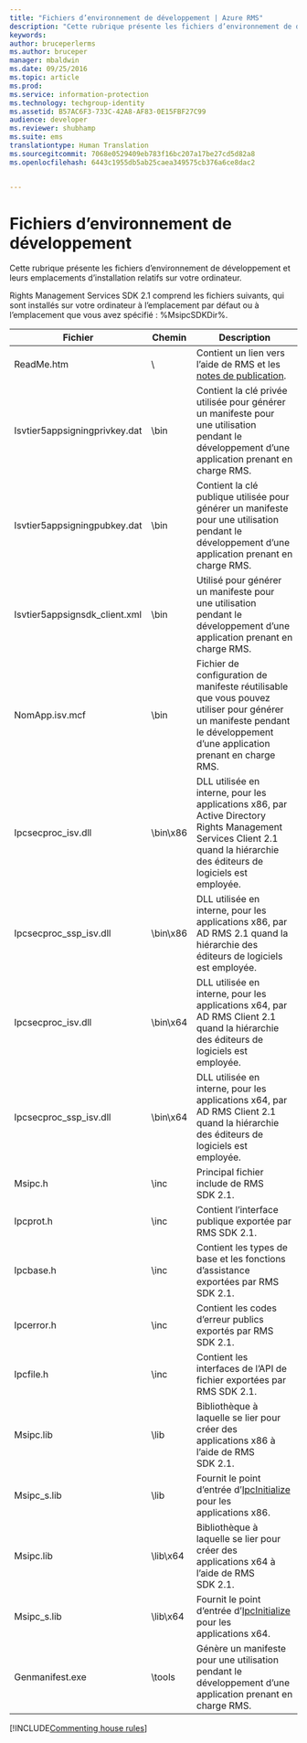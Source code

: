```yaml
---
title: "Fichiers d’environnement de développement | Azure RMS"
description: "Cette rubrique présente les fichiers d’environnement de développement et leurs emplacements d’installation relatifs sur votre ordinateur."
keywords: 
author: bruceperlerms
ms.author: bruceper
manager: mbaldwin
ms.date: 09/25/2016
ms.topic: article
ms.prod: 
ms.service: information-protection
ms.technology: techgroup-identity
ms.assetid: B57AC6F3-733C-42A8-AF83-0E15FBF27C99
audience: developer
ms.reviewer: shubhamp
ms.suite: ems
translationtype: Human Translation
ms.sourcegitcommit: 7068e0529409eb783f16bc207a17be27cd5d82a8
ms.openlocfilehash: 6443c1955db5ab25caea349575cb376a6ce8dac2


---
```


# <a name="development-environment-files"></a>Fichiers d’environnement de développement

Cette rubrique présente les fichiers d’environnement de développement et leurs emplacements d’installation relatifs sur votre ordinateur.

Rights Management Services SDK 2.1 comprend les fichiers suivants, qui sont installés sur votre ordinateur à l’emplacement par défaut ou à l’emplacement que vous avez spécifié : %MsipcSDKDir%.

|Fichier|Chemin|Description|
|----|----|-----------|
|ReadMe.htm| \ | Contient un lien vers l’aide de RMS et les [notes de publication](release-notes-rtm.md).|
|Isvtier5appsigningprivkey.dat|\bin|Contient la clé privée utilisée pour générer un manifeste pour une utilisation pendant le développement d’une application prenant en charge RMS.|
|Isvtier5appsigningpubkey.dat|\bin|Contient la clé publique utilisée pour générer un manifeste pour une utilisation pendant le développement d’une application prenant en charge RMS.|
|Isvtier5appsignsdk_client.xml|\bin|Utilisé pour générer un manifeste pour une utilisation pendant le développement d’une application prenant en charge RMS.|
|NomApp.isv.mcf|\bin|Fichier de configuration de manifeste réutilisable que vous pouvez utiliser pour générer un manifeste pendant le développement d’une application prenant en charge RMS.|
|Ipcsecproc_isv.dll|\bin\x86|DLL utilisée en interne, pour les applications x86, par Active Directory Rights Management Services Client 2.1 quand la hiérarchie des éditeurs de logiciels est employée.|
|Ipcsecproc_ssp_isv.dll|\bin\x86|DLL utilisée en interne, pour les applications x86, par AD RMS 2.1 quand la hiérarchie des éditeurs de logiciels est employée.|
|Ipcsecproc_isv.dll|\bin\x64|DLL utilisée en interne, pour les applications x64, par AD RMS Client 2.1 quand la hiérarchie des éditeurs de logiciels est employée.|
|Ipcsecproc_ssp_isv.dll|\bin\x64|DLL utilisée en interne, pour les applications x64, par AD RMS Client 2.1 quand la hiérarchie des éditeurs de logiciels est employée.|
|Msipc.h|\inc|Principal fichier include de RMS SDK 2.1.|
|Ipcprot.h|\inc|Contient l’interface publique exportée par RMS SDK 2.1.|
|Ipcbase.h|\inc|Contient les types de base et les fonctions d’assistance exportées par RMS SDK 2.1.|
|Ipcerror.h|\inc|Contient les codes d’erreur publics exportés par RMS SDK 2.1.|
|Ipcfile.h|\inc|Contient les interfaces de l’API de fichier exportées par RMS SDK 2.1.|
|Msipc.lib|\lib|Bibliothèque à laquelle se lier pour créer des applications x86 à l’aide de RMS SDK 2.1.|
|Msipc_s.lib|\lib|Fournit le point d’entrée d’[IpcInitialize](https://msdn.microsoft.com/library/jj127295.aspx) pour les applications x86.|
|Msipc.lib|\lib\x64|Bibliothèque à laquelle se lier pour créer des applications x64 à l’aide de RMS SDK 2.1.|
|Msipc_s.lib|\lib\x64|Fournit le point d’entrée d’[IpcInitialize](https://msdn.microsoft.com/library/jj127295.aspx) pour les applications x64.|
|Genmanifest.exe|\tools|Génère un manifeste pour une utilisation pendant le développement d’une application prenant en charge RMS.|

[!INCLUDE[Commenting house rules](../includes/houserules.md)]


<!--HONumber=Jan17_HO1-->


